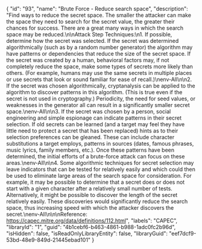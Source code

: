 {
  "id": "93",
  "name": "Brute Force - Reduce search space",
  "description": "Find ways to reduce the secret space. The smaller the attacker can make the space they need to search for the secret value, the greater their chances for success. There are a great many ways in which the search space may be reduced.\n\nAttack Step Techniques:\n1.  If possible, determine how the secret was selected. If the secret was determined algorithmically (such as by a random number generator) the algorithm may have patterns or dependencies that reduce the size of the secret space. If the secret was created by a human, behavioral factors may, if not completely reduce the space, make some types of secrets more likely than others. (For example, humans may use the same secrets in multiple places or use secrets that look or sound familiar for ease of recall.)\nenv-All\n\n2.   If the secret was chosen algorithmically, cryptanalysis can be applied to the algorithm to discover patterns in this algorithm. (This is true even if the secret is not used in cryptography.) Periodicity, the need for seed values, or weaknesses in the generator all can result in a significantly smaller secret space.\nenv-All\n\n3.   If the secret was chosen by a person, social engineering and simple espionage can indicate patterns in their secret selection. If old secrets can be learned (and a target may feel they have little need to protect a secret that has been replaced) hints as to their selection preferences can be gleaned. These can include character substitutions a target employs, patterns in sources (dates, famous phrases, music lyrics, family members, etc.). Once these patterns have been determined, the initial efforts of a brute-force attack can focus on these areas.\nenv-All\n\n4.   Some algorithmic techniques for secret selection may leave indicators that can be tested for relatively easily and which could then be used to eliminate large areas of the search space for consideration. For example, it may be possible to determine that a secret does or does not start with a given character after a relatively small number of tests. Alternatively, it might be possible to discover the length of the secret relatively easily. These discoveries would significantly reduce the search space, thus increasing speed with which the attacker discovers the secret.\nenv-All\n\n\nReference: https://capec.mitre.org/data/definitions/112.html",
  "labels": "CAPEC",
  "libraryId": "1",
  "guid": "4b1cebf6-b463-4861-b988-1adc0fc2b96d",
  "isHidden": false,
  "isReadOnlyLibraryEntity": false,
  "libraryGuid": "eef7dcf9-53bd-48e9-849d-21445ebad101"
}
